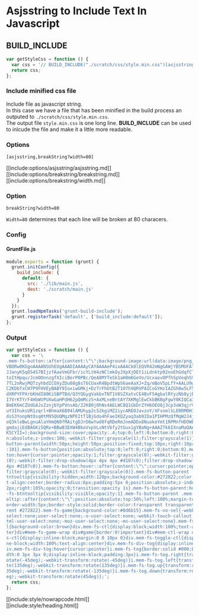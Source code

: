 # Asjsstring to Include Text In Javascript

## BUILD_INCLUDE

<div class="nowrapcode">

```js
var getStyleCss = function () {
  var css = '// BUILD_INCLUDE("./scratch/css/style.min.css")[asjsstring,breakString?width=80]';
  return css;
};
```

</div>

### Include minified css file

Include file as javascript string.  
In this case we have a file that has been minified in the build process an outputed to `./scratch/css/style.min.css`.  
The output file `style.min.css` is one long line. **BUILD_INCLUDE** can be used to inlcude the file and make it a little more readable.

### Options

`[asjsstring,breakString?width=80]`

[[include:options/asjsstring/asjsstring.md]]
[[include:options/breakstring/breakstring.md]]
[[include:options/breakstring/width.md]]

### Option

`breakString?width=80`

`Width=80` determines that each line will be broken at 80 characers.

### Config

#### GruntFile.js

```js
module.exports = function (grunt) {
  grunt.initConfig({
    build_include: {
      default: {
        src: './lib/main.js',
        dest: './scratch/main.js'
      }
    }
  });
  grunt.loadNpmTasks('grunt-build-include');
  grunt.registerTask('default', ['build_include:default']);
};
```

### Output

<div class="nowrapcode">

```js
var getStyleCss = function () {
  var css = '\
.mem-fs-button::after{content:\"\";background-image:url(data:image/png;base64,i\
VBORw0KGgoAAAANSUhEUgAAADIAAAAyCAYAAAAeP4ixAAACk0lEQVR42mNgGAWjYBSMUFAlx8RQI69I\
JJanyK5qOS4S7BIjzfAaeVmGFbr/icYLtH4zNClmkOyJXpXjDEt1iLdnktp92noEhGdqfCTJjnoFV5L\
toItHpqu/JcmOOnnzgfXIciBerP0PBc/QeA8MYTeSk1aH8mKGeVo/UcxaovOPfh5pVeqhSSEDyvhT1B\
7TL2nRwjMQTzyhbdICOXyZDu08g8sT6CUaxR4BpdtWpS6aeAaXJ+Zq/mBoV5pLfY+AALU9g88TtfJaD\
C2KDbTxCH7P9FHVEyBABY9IoxiwGMkj+DzTrFhOtB2T1O7h9QRVPAICoGYHzIAZGh8w5LF5ZqbGJ7Jr\
dXRPYFPXrbKHdI80KiSBPTBd/Q3YQGygVakbxTNT1V8SZXatvCE4BvF5AgbalRYyzNb8yjBR9SZDtbw\
I7VrKTYrF4HbWVPUXwGaHPdH62pQmMczS+AxMLneBntAY7XKMglEwCkbBKBgFgwY0KIQCa3UbElu/LO\
BmEK6mCZUdGAJsZznjbYpPVnsAb/22K80j0hNs4AELWC8Q1GbDrZYH6OEU8j3cp3oW3qjrVN5AVH9it\
uY3IhuksUR1zqrl+BhmaX6B94lAMUhyp2c52kgiMZ2iycAREOJavzoY/XFsnmlSLERRM0H1OvV6iPh7\
dsS3YonpNtOsq0tM95QUQMgzNPEItT1BjGdo4hFaeIKQZyaq3ab9IDa1PIHPMzQfMqW2J4j1DFU9ArK\
oQ3kleBwLgnuAlaYHmQN0fMAitgDJrD6wYwd0fqRDeRmJnmADDx8NuokeYmt1RPMnfHDOWE1Uu0myHf\
gmdajiEdBAGKi5QRx+BBwB3EXW4BkoVvpVLxNtV6fy2tGuxigYBaNg+AAAZ7k6IXnaMaQAAAAASUVOR\
K5CYII=);background-size:cover;opacity:.4;top:0;left:0;bottom:0;right:0;positio\
n:absolute;z-index:100;-webkit-filter:grayscale(1);filter:grayscale(1)}.mem-fs-\
button-parent{width:50px;height:50px;position:fixed;top:10px;right:10px;z-index\
:101}.mem-fs-button{position:absolute;top:0;left:0;right:0;bottom:0}.mem-fs-but\
ton:hover{cursor:pointer;opacity:1;filter:grayscale(0);-webkit-filter:grayscale\
(0);-webkit-filter:drop-shadow(4px 4px 4px #d107c0);filter:drop-shadow(4px 4px \
4px #d107c0)}.mem-fs-button:hover::after{content:\"\";cursor:pointer;opacity:1;\
filter:grayscale(0);-webkit-filter:grayscale(0)}.mem-fs-button-parent .mem-fs-b\
tntooltip{visibility:hidden;width:120px;background-color:#272822;color:#fff;tex\
t-align:center;border-radius:6px;padding:5px 0;position:absolute;z-index:1;top:\
2px;right:105%;opacity:0;transition:opacity 1s}.mem-fs-button-parent:hover .mem\
-fs-btntooltip{visibility:visible;opacity:1}.mem-fs-button-parent .mem-fs-btnto\
oltip::after{content:\"\";position:absolute;top:50%;left:100%;margin-top:-5px;b\
order-width:5px;border-style:solid;border-color:transparent transparent transpa\
rent #272822}.mem-fs-game{background-color:#8d6b15}.mem-fs-no-sel{-webkit-user-\
select:none;user-select:none;-o-user-select:none;-webkit-touch-callout:none;-kh\
tml-user-select:none;-moz-user-select:none;-ms-user-select:none}.mem-fs-wrap-ct\
l{background-color:brown}div.mem-fs-ctl{display:block;width:100%;text-align:cen\
ter}div#mem-fs-game-wrap div#game{border:0!important}div#mem-ctl-wrap div.mem-f\
s-ctl{display:inline-block;margin:0 0 10px 0}div.mem-fs-toggle-ctl{display:inli\
ne-block;width:100%;text-align:center}div.mem-fs-div-tog{display:inline-block}d\
iv.mem-fs-div-tog:hover{cursor:pointer}i.mem-fs-tog{border:solid #000;border-wi\
dth:0 3px 3px 0;display:inline-block;padding:3px}i.mem-fs-tog.right{transform:r\
otate(-45deg);-webkit-transform:rotate(-45deg)}i.mem-fs-tog.left{transform:rota\
te(135deg);-webkit-transform:rotate(135deg)}i.mem-fs-tog.up{transform:rotate(-1\
35deg);-webkit-transform:rotate(-135deg)}i.mem-fs-tog.down{transform:rotate(45d\
eg);-webkit-transform:rotate(45deg)};';
  return css;
};

```

</div>

[[include:style/nowrapcode.html]]  
[[include:style/heading.html]]